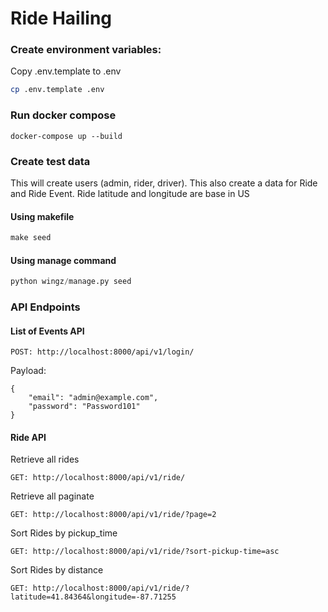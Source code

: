 # Ride Hailing

### Create environment variables:

Copy .env.template to .env

```bash
cp .env.template .env
```

### Run docker compose

```docker
docker-compose up --build
```

### Create test data
This will create users (admin, rider, driver). This also create a data for Ride and Ride Event. Ride latitude and longitude are base in US

#### Using makefile

```makefile
make seed
```

#### Using manage command 

```python
python wingz/manage.py seed
```


### API Endpoints

#### List of Events API
```
POST: http://localhost:8000/api/v1/login/
```
Payload:
```
{
    "email": "admin@example.com",
    "password": "Password101"
}
```

#### Ride API
Retrieve all rides
```
GET: http://localhost:8000/api/v1/ride/
```

Retrieve all paginate
```
GET: http://localhost:8000/api/v1/ride/?page=2
```

Sort Rides by pickup_time
```
GET: http://localhost:8000/api/v1/ride/?sort-pickup-time=asc
```

Sort Rides by distance
```
GET: http://localhost:8000/api/v1/ride/?latitude=41.84364&longitude=-87.71255
```

